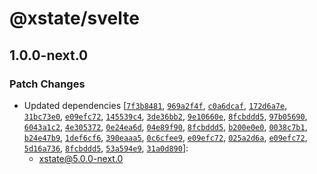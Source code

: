 # @xstate/svelte

## 1.0.0-next.0
### Patch Changes

- Updated dependencies [[`7f3b8481`](https://github.com/statelyai/xstate/commit/7f3b84816564d951b6b29afdd7075256f1f59501), [`969a2f4f`](https://github.com/statelyai/xstate/commit/969a2f4fc0bc9147b9a52da25306e5c13b97f159), [`c0a6dcaf`](https://github.com/statelyai/xstate/commit/c0a6dcafa1a11a5ff1660b57e0728675f155c292), [`172d6a7e`](https://github.com/statelyai/xstate/commit/172d6a7e1e4ab0fa73485f76c52675be8a1f3362), [`31bc73e0`](https://github.com/statelyai/xstate/commit/31bc73e05692f29301f5bb5cb4b87b90773e0ef2), [`e09efc72`](https://github.com/statelyai/xstate/commit/e09efc720f05246b692d0fdf17cf5d8ac0344ee6), [`145539c4`](https://github.com/statelyai/xstate/commit/145539c4cfe1bde5aac247792622428e44342dd6), [`3de36bb2`](https://github.com/statelyai/xstate/commit/3de36bb24e8f59f54d571bf587407b1b6a9856e0), [`9e10660e`](https://github.com/statelyai/xstate/commit/9e10660ec2f1e89cbb09a1094edb4f6b8a273a99), [`8fcbddd5`](https://github.com/statelyai/xstate/commit/8fcbddd51d66716ab1d326d934566a7664a4e175), [`97b05690`](https://github.com/statelyai/xstate/commit/97b05690cd8b30824eb176c813a145d3ef0d2a78), [`6043a1c2`](https://github.com/statelyai/xstate/commit/6043a1c28d21ff8cbabc420a6817a02a1a54fcc8), [`4e305372`](https://github.com/statelyai/xstate/commit/4e30537266eb082ccd85f050c9372358247b4167), [`0e24ea6d`](https://github.com/statelyai/xstate/commit/0e24ea6d62a5c1a8b7e365f2252dc930d94997c4), [`04e89f90`](https://github.com/statelyai/xstate/commit/04e89f90f97fe25a45b5908c45f25a513f0fd70f), [`8fcbddd5`](https://github.com/statelyai/xstate/commit/8fcbddd51d66716ab1d326d934566a7664a4e175), [`b200e0e0`](https://github.com/statelyai/xstate/commit/b200e0e0b7123797086080b75abdfcf2fce45253), [`0038c7b1`](https://github.com/statelyai/xstate/commit/0038c7b1e2050fe7262849aab8fdff4a7ce7cf92), [`b24e47b9`](https://github.com/statelyai/xstate/commit/b24e47b9e7a59a5b0527d4386cea3af16c84ca7a), [`1def6cf6`](https://github.com/statelyai/xstate/commit/1def6cf6109867a87b4323ee83d20a9ee0c49d7b), [`390eaaa5`](https://github.com/statelyai/xstate/commit/390eaaa523cb0dd243e39c6300e671606c1e45fc), [`0c6cfee9`](https://github.com/statelyai/xstate/commit/0c6cfee9a6d603aa1756e3a6d0f76d4da1486caf), [`e09efc72`](https://github.com/statelyai/xstate/commit/e09efc720f05246b692d0fdf17cf5d8ac0344ee6), [`025a2d6a`](https://github.com/statelyai/xstate/commit/025a2d6a295359a746bee6ffc2953ccc51a6aaad), [`e09efc72`](https://github.com/statelyai/xstate/commit/e09efc720f05246b692d0fdf17cf5d8ac0344ee6), [`5d16a736`](https://github.com/statelyai/xstate/commit/5d16a73651e97dd0228c5215cb2452a4d9951118), [`8fcbddd5`](https://github.com/statelyai/xstate/commit/8fcbddd51d66716ab1d326d934566a7664a4e175), [`53a594e9`](https://github.com/statelyai/xstate/commit/53a594e9a1b49ccb1121048a5784676f83950024), [`31a0d890`](https://github.com/statelyai/xstate/commit/31a0d890f55d8f0b06772c9fd510b18302b76ebb)]:
  - xstate@5.0.0-next.0
